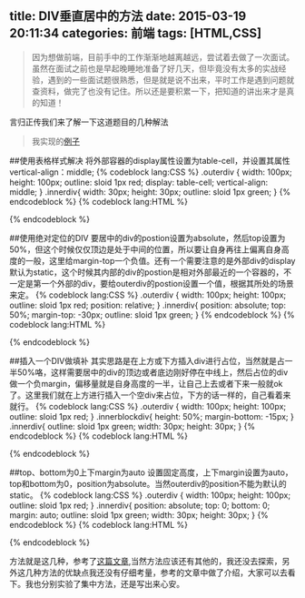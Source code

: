 title: DIV垂直居中的方法
date: 2015-03-19 20:11:34
categories: 前端
tags: [HTML,CSS]
---
>因为想做前端，目前手中的工作渐渐地越离越远，尝试着去做了一次面试。虽然在面试之前也是早起晚睡地准备了好几天，但毕竟没有太多的实战经验，遇到的一些面试题很熟悉，但是就是说不出来，平时工作是遇到问题就查资料，做完了也没有记住。所以还是要积累一下，把知道的讲出来才是真的知道！<!--more-->

言归正传我们来了解一下这道题目的几种解法
>我实现的[例子](http://sunnyyan.com:8080/lab/post/div-vertical-center.html)

##使用表格样式解决
将外部容器的display属性设置为table-cell，并设置其属性vertical-align：middle;
{% codeblock lang:CSS %}
.outerdiv {
    width: 100px;
    height: 100px;
    outline: sloid 1px red;
    display: table-cell;
    vertical-align: middle;
}
.innerdiv{
    width: 30px;
    height: 30px;
    outline: sloid 1px green;
}
{% endcodeblock %}
{% codeblock lang:HTML %}
<div class="outerdiv">
    <div class="innerdiv">
    </div>
</div>
{% endcodeblock %}

##使用绝对定位的DIV
要居中的div的postion设置为absolute，然后top设置为50%，但这个时候仅仅顶边是处于中间的位置，所以要让自身再往上偏离自身高度的一般，这里给margin-top一个负值。还有一个需要注意的是外部div的display默认为static，这个时候其内部的div的postion是相对外部最近的一个容器的，不一定是第一个外部的div，要给outerdiv的postion设置一个值，根据其所处的场景来定。
{% codeblock lang:CSS %}
.outerdiv {
    width: 100px;
    height: 100px;
    outline: sloid 1px red;
    position: relative;
}
.innerdiv{
    position: absolute;
    top: 50%;
    margin-top: -30px;
    outline: sloid 1px green;
}
{% endcodeblock %}
{% codeblock lang:HTML %}
<div class="outerdiv">
    <div class="innerdiv">
    </div>
</div>
{% endcodeblock %}

##插入一个DIV做填补
其实思路是在上方或下方插入div进行占位，当然就是占一半50%咯，这样需要居中的div的顶边或者底边刚好停在中线上，然后占位的div做一个负margin，偏移量就是自身高度的一半，让自己上去或者下来一般就ok了。这里我们就在上方进行插入一个空div来占位，下方的话一样的，自己看着来就行。
{% codeblock lang:CSS %}
.outerdiv {
    width: 100px;
    height: 100px;
    outline: sloid 1px red;
}
.innerblockdiv{
    height: 50%;
    margin-bottom: -15px;
}
.innerdiv{
    outline: sloid 1px green;
    width: 30px;
    height: 30px;
}
{% endcodeblock %}
{% codeblock lang:HTML %}
<div class="outerdiv">
    <div class="innerblockdiv">
    </div>
    <div class="innerdiv">
    </div>
</div>
{% endcodeblock %}

##top、bottom为0上下margin为auto
设置固定高度，上下margin设置为auto，top和bottom为0，position为absolute。当然outerdiv的position不能为默认的static。
{% codeblock lang:CSS %}
.outerdiv {
    width: 100px;
    height: 100px;
    outline: sloid 1px red;
}
.innerdiv{
    position: absolute;
    top: 0;
    bottom: 0;
    margin: auto;
    outline: sloid 1px green;
    width: 30px;
    height: 30px;
}
{% endcodeblock %}
{% codeblock lang:HTML %}
<div class="outerdiv">
    <div class="innerblockdiv">
    </div>
    <div class="innerdiv">
    </div>
</div>
{% endcodeblock %}

方法就是这几种，参考了[这篇文章](http://www.qianduan.net/css-to-achieve-the-vertical-center-of-the-five-kinds-of-methods.html),当然方法应该还有其他的，我还没去探索，另外这几种方法的优缺点我还没有仔细考量，参考的文章中做了介绍，大家可以去看下。我也分别实验了集中方法，还是写出来心安。
